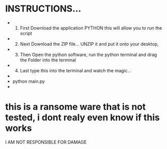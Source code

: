 # INSTRUCTIONS...
* 1. First Download the application PYTHON this will allow you to run the script
* 2. Next Download the ZIP file... UNZIP it and put it onto your desktop,
* 3. Then  Open the python software, run the python terminal and drag the Folder into the terminal
* 4. Last type this into the terminal and watch the magic...
*  
* python main.py
*   
# this is a ransome ware that is not tested, i dont realy even know if this works
I AM NOT RESPONSIBLE FOR DAMAGE
